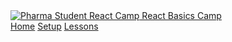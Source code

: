 
<nav class="db dt-l w-100 border-box pa3 ph5-l bg-dark-gray">
  <a class="db dtc-l v-mid light-green link dim w-100 w-25-l tc tl-l mb2 mb0-l" href="/" title="Home">
    <img src="../assets/img/jrs-dog-avatar.png" class="dib w2 h2 v-mid" alt="Pharma Student React Camp">
    React Basics Camp
  </a>
  <div class="db dtc-l v-mid w-100 w-75-l tc tr-l">
    <a class="link dim near-white f6 f5-l dib mr3 mr4-l" href="/" title="Home">Home</a>
    <a class="link dim near-white f6 f5-l dib mr3 mr4-l"
    href="/setup"
    title="Setup">Setup</a>
    <a class="link dim near-white f6 f5-l dib mr3 mr4-l"
      href="/lessons"
      title="Lessons">Lessons</a>

  </div>
</nav>
